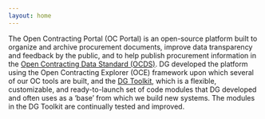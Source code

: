 ```yaml
---
layout: home
---
```


The Open Contracting Portal (OC Portal) is an open-source platform built to organize and archive procurement documents, 
improve data transparency and feedback by the public, and to help publish procurement information in the [Open Contracting Data Standard (OCDS)](https://standard.open-contracting.org/latest/en/). 
DG developed the platform using the Open Contracting Explorer (OCE) framework upon which several of our OC tools are built, and the [DG Toolkit](https://github.com/devgateway/dg-toolkit), 
which is a flexible, customizable, and ready-to-launch set of code modules that DG developed and often uses as a ‘base’ from which we build new systems. 
The modules in the DG Toolkit are continually tested and improved.